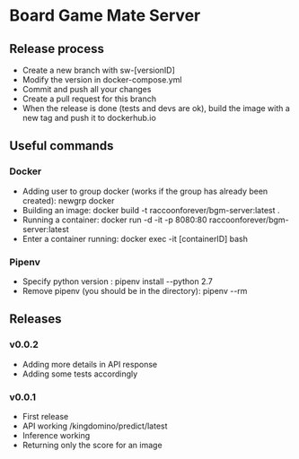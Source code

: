 # Board Game Mate Server

## Release process
- Create a new branch with sw-[versionID]
- Modify the version in docker-compose.yml
- Commit and push all your changes
- Create a pull request for this branch
- When the release is done (tests and devs are ok), build the image with a new tag and push it to dockerhub.io

## Useful commands
### Docker
- Adding user to group docker (works if the group has already been created): newgrp docker 
- Building an image: docker build -t raccoonforever/bgm-server:latest .
- Running a container: docker run -d -it -p 8080:80 raccoonforever/bgm-server:latest
- Enter a container running: docker exec -it [containerID] bash

### Pipenv
- Specify python version : pipenv install --python 2.7
- Remove pipenv (you should be in the directory): pipenv --rm

## Releases
### v0.0.2
- Adding more details in API response
- Adding some tests accordingly

### v0.0.1
- First release
- API working /kingdomino/predict/latest
- Inference working
- Returning only the score for an image
